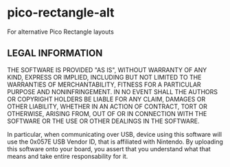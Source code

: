 # pico-rectangle-alt

For alternative Pico Rectangle layouts


## LEGAL INFORMATION

THE SOFTWARE IS PROVIDED "AS IS", WITHOUT WARRANTY OF ANY KIND, EXPRESS OR IMPLIED, INCLUDING BUT NOT LIMITED TO THE WARRANTIES OF MERCHANTABILITY, FITNESS FOR A PARTICULAR PURPOSE AND NONINFRINGEMENT. IN NO EVENT SHALL THE AUTHORS OR COPYRIGHT HOLDERS BE LIABLE FOR ANY CLAIM, DAMAGES OR OTHER LIABILITY, WHETHER IN AN ACTION OF CONTRACT, TORT OR OTHERWISE, ARISING FROM, OUT OF OR IN CONNECTION WITH THE SOFTWARE OR THE USE OR OTHER DEALINGS IN THE SOFTWARE.

In particular, when communicating over USB, device using this software will use the 0x057E USB Vendor ID, that is affiliated with Nintendo. By uploading this software onto your board, you assert that you understand what that means and take entire responsability for it.
